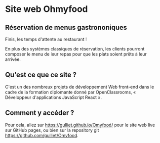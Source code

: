 # Site web Ohmyfood

## Réservation de menus gastrononiques

Finis, les temps d'attente au restaurant !

En plus des systèmes classiques de réservation, les clients pourront composer le menu de leur repas pour que les plats soient prêts à leur arrivée.

## Qu'est ce que ce site ?

C'est un des nombreux projets de développement Web front-end dans le cadre de la formation diplomante donné par OpenClassrooms, « Développeur d'applications JavaScript React ».

## Comment y accéder ?

Pour cela, allez sur https://gulliet.github.io/Omyfood/ pour le site web live sur GitHub pages,
ou bien sur la repository git https://github.com/gulliet/Omyfood.

